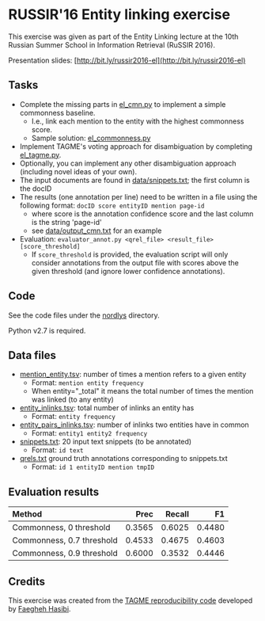 # RUSSIR'16 Entity linking exercise

This exercise was given as part of the Entity Linking lecture at the 10th Russian Summer School in Information Retrieval (RuSSIR 2016).

Presentation slides: [http://bit.ly/russir2016-el](http://bit.ly/russir2016-el)  

## Tasks

  - Complete the missing parts in [el_cmn.py](nordlys/el_cmn.py) to implement a simple commonness baseline.
    * I.e., link each mention to the entity with the highest commonness score.
    * Sample solution: [el_commonness.py](nordlys/el_cmn_sol.py)
  - Implement TAGME's voting approach for disambiguation by completing [el_tagme.py](nordlys/el_tagme.py). 
  - Optionally, you can implement any other disambiguation approach (including novel ideas of your own).
  - The input documents are found in [data/snippets.txt](data/snippets.txt); the first column is the docID
  - The results (one annotation per line) need to be written in a file using the following format: `docID score entityID mention page-id`
    * where score is the annotation confidence score and the last column is the string 'page-id'
    * see [data/output_cmn.txt](data/output_cmn.txt) for an example
  - Evaluation: `evaluator_annot.py <qrel_file> <result_file> [score_threshold]`
    * If `score_threshold` is provided, the evaluation script will only consider annotations from the output file with scores above the given threshold (and ignore lower confidence annotations).
    

## Code

See the code files under the [nordlys](nordlys/) directory.

Python v2.7 is required.


## Data files

  - [mention_entity.tsv](data/mention_entity.tsv): number of times a mention refers to a given entity
    * Format: `mention entity frequency`
    * When entity="_total" it means the total number of times the mention was linked (to any entity) 
  - [entity_inlinks.tsv](data/entity_inlinks.tsv): total number of inlinks an entity has 
    * Format: `entity frequency`
  - [entity_pairs_inlinks.tsv](data/entity_pairs_inlinks.tsv): number of inlinks two entities have in common
    * Format: `entity1 entity2 frequency`
  - [snippets.txt](data/snippets.txt): 20 input text snippets (to be annotated)
    * Format: `id text`
  - [qrels.txt](data/qrels.txt) ground truth annotations corresponding to snippets.txt
    * Format: `id 1 entityID mention tmpID`


## Evaluation results

| Method | Prec | Recall | F1 |
| :--- | ---: | ---: | ---: | 
| Commonness, 0 threshold | 0.3565 | 0.6025 | 0.4480 | 
| Commonness, 0.7 threshold | 0.4533 | 0.4675 | 0.4603 | 
| Commonness, 0.9 threshold | 0.6000 | 0.3532 | 0.4446 | 


## Credits

This exercise was created from the [TAGME reproducibility code](https://github.com/hasibi/TAGME_Reproducibility) developed by [Faegheh Hasibi](http://hasibi.com/). 
